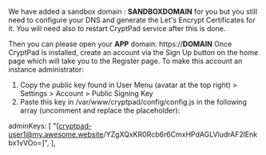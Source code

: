 We have added a sandbox domain : __SANDBOXDOMAIN__ for you but you still need to configure your DNS and generate the Let's Encrypt Certificates for it.
You will need also to restart CryptPad service after this is done.

Then you can please open your __APP__ domain: https://__DOMAIN__
Once CryptPad is installed, create an account via the Sign Up button on the home page which will take you to the Register page.
To make this account an instance administrator:

1. Copy the public key found in User Menu (avatar at the top right) > Settings > Account > Public Signing Key
2. Paste this key in /var/www/cryptpad/config/config.js in the following array (uncomment and replace the placeholder):

adminKeys: [
        "[cryptpad-user1@my.awesome.website/YZgXQxKR0Rcb6r6CmxHPdAGLVludrAF2lEnkbx1vVOo=]",
],
